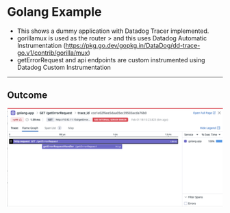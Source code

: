 # Golang Example
- This shows a dummy application with Datadog Tracer implemented.
- gorillamux is used as the router > and this uses Datadog Automatic Instrumentation (https://pkg.go.dev/gopkg.in/DataDog/dd-trace-go.v1/contrib/gorilla/mux)
- getErrorRequest and api endpoints are custom instrumented using Datadog Custom Instrumentation
---
## Outcome
![Example Flame Graph in Datadog](image.png)
